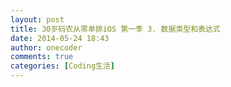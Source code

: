 ```yaml
---
layout: post
title: 30岁码农从零单排iOS 第一季 3. 数据类型和表达式
date: 2014-05-24 18:43
author: onecoder
comments: true
categories: [Coding生活]
---
```


